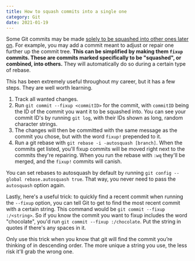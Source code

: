 ```yaml
---
title: How to squash commits into a single one
category: Git
date: 2021-01-19
---
```


Some Git commits may be made [solely to be squashed into other ones later on](https://robots.thoughtbot.com/autosquashing-git-commits). For example, you may add a commit meant to adjust or repair one further up the commit tree. **This can be simplified by making them `fixup` commits. These are commits marked specifically to be "squashed", or combined, into others.** They will automatically do so during a certain type of rebase.

This has been extremely useful throughout my career, but it has a few steps. They are well worth learning.

1. Track all wanted changes.
2. Run `git commit --fixup <commitID>` for the commit, with `commitID` being the ID of the commit you want it to be squashed into. You can see your commit ID's by running `git log`, with their IDs shown as long, random character strings.
3. The changes will then be committed with the same message as the commit you chose, but with the word `fixup!` prepended to it.
4. Run a git rebase with `git rebase -i -autosquash [branch]`. When the commits get listed, you'll fixup commits will be moved right next to the commits they're repairing. When you run the rebase with `:wq` they'll be merged, and the `fixup!` commits will canish.

You can set rebases to autosquash by default by running `git config --global rebase.autosquash true`. That way, you never need to pass the `autosquash` option again.

Lastly, here's a useful trick: to quickly find a recent commit when running the `--fixup` option, you can tell Git to get to find the most recent commit with a certain string. This command would be `git commit --fixup :/<string>`. So if you know the commit you want to fixup includes the word "chocolate", you'd run `git commit --fixup :/chocolate`. Put the string in quotes if there's any spaces in it.

Only use this trick when you know that git will find the commit you’re thinking of in descending order. The more unique a string you use, the less risk it'll grab the wrong one.
